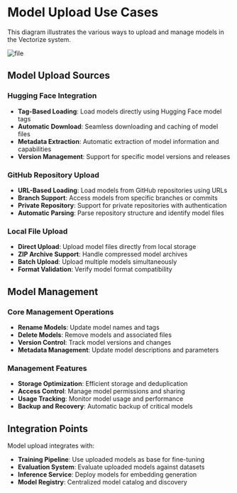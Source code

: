 # Model Upload Use Cases

This diagram illustrates the various ways to upload and manage models in the Vectorize system.

![file](out/use-cases-uploads.svg)

## Model Upload Sources

### Hugging Face Integration

- **Tag-Based Loading**: Load models directly using Hugging Face model tags
- **Automatic Download**: Seamless downloading and caching of model files
- **Metadata Extraction**: Automatic extraction of model information and capabilities
- **Version Management**: Support for specific model versions and releases

### GitHub Repository Upload

- **URL-Based Loading**: Load models from GitHub repositories using URLs
- **Branch Support**: Access models from specific branches or commits
- **Private Repository**: Support for private repositories with authentication
- **Automatic Parsing**: Parse repository structure and identify model files

### Local File Upload

- **Direct Upload**: Upload model files directly from local storage
- **ZIP Archive Support**: Handle compressed model archives
- **Batch Upload**: Upload multiple models simultaneously
- **Format Validation**: Verify model format compatibility

## Model Management

### Core Management Operations

- **Rename Models**: Update model names and tags
- **Delete Models**: Remove models and associated files
- **Version Control**: Track model versions and changes
- **Metadata Management**: Update model descriptions and parameters

### Management Features

- **Storage Optimization**: Efficient storage and deduplication
- **Access Control**: Manage model permissions and sharing
- **Usage Tracking**: Monitor model usage and performance
- **Backup and Recovery**: Automatic backup of critical models

## Integration Points

Model upload integrates with:

- **Training Pipeline**: Use uploaded models as base for fine-tuning
- **Evaluation System**: Evaluate uploaded models against datasets
- **Inference Service**: Deploy models for embedding generation
- **Model Registry**: Centralized model catalog and discovery
